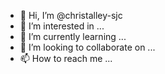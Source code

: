 - 👋 Hi, I’m @christalley-sjc
- 👀 I’m interested in ...
- 🌱 I’m currently learning ...
- 💞️ I’m looking to collaborate on ...
- 📫 How to reach me ...

<!---
christalley-sjc/christalley-sjc is a ✨ special ✨ repository because its `README.md` (this file) appears on your GitHub profile.
You can click the Preview link to take a look at your changes.
--->
